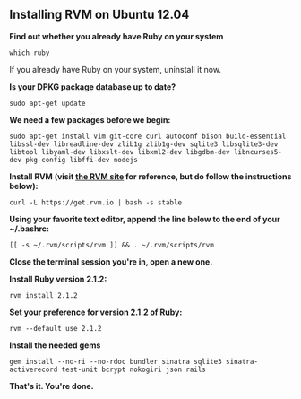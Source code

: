 ## Installing RVM on Ubuntu 12.04

**Find out whether you already have Ruby on your system**

```
which ruby
```

If you already have Ruby on your system, uninstall it now.

**Is your DPKG package database up to date?**

```
sudo apt-get update
```

**We need a few packages before we begin:**

```
sudo apt-get install vim git-core curl autoconf bison build-essential libssl-dev libreadline-dev zlib1g zlib1g-dev sqlite3 libsqlite3-dev libtool libyaml-dev libxslt-dev libxml2-dev libgdbm-dev libncurses5-dev pkg-config libffi-dev nodejs
```

**Install RVM (visit [the RVM site](https://rvm.io/rvm/install/) for reference, but do follow the instructions below):**

```
curl -L https://get.rvm.io | bash -s stable
```

**Using your favorite text editor, append the line below to the end of your ~/.bashrc:**

```
[[ -s ~/.rvm/scripts/rvm ]] && . ~/.rvm/scripts/rvm
```

**Close the terminal session you're in, open a new one.**

**Install Ruby version 2.1.2:**

```
rvm install 2.1.2
```

**Set your preference for version 2.1.2 of Ruby:**

```
rvm --default use 2.1.2
```

**Install the needed gems**

```
gem install --no-ri --no-rdoc bundler sinatra sqlite3 sinatra-activerecord test-unit bcrypt nokogiri json rails
```

**That's it. You're done.**

